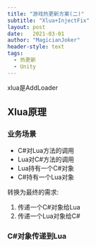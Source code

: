 ```yaml
---
title: "游戏热更新方案(二)"
subtitle: "Xlua+InjectFix"
layout: post
date:   2021-03-01
author: "MagicianJoker"
header-style: text
tags:
  - 热更新
  - Unity
---
```


 xlua是AddLoader



## Xlua原理

### 业务场景

- C#对Lua方法的调用
- Lua对C#方法的调用
- Lua持有一个C#对象
- C#持有一个Lua对象

转换为最终的需求:

1. 传递一个C#对象给Lua
2. 传递一个Lua对象给C#

### C#对象传递到Lua



